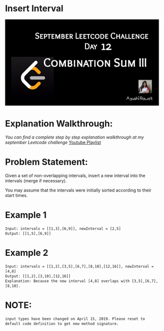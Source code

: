 Insert Interval
==========================

![alt text](https://github.com/ayushi7rawat/LeetCode/blob/master/September%20Leetcode%20Challenge/D12%20Combination%20Sum%20III/cover.jpg)

Explanation Walkthrough:
==========================
*You can find a complete step by step explanation walkthrough at my september Leetcode challenge* [Youtube Playlist](https://www.youtube.com/playlist?list=PLjaO05BrsbIP4_rYhYjB95q-IpxoIXmlm)

Problem Statement:
==========================
Given a set of non-overlapping intervals, insert a new interval into the intervals (merge if necessary).

You may assume that the intervals were initially sorted according to their start times.

Example 1
==========================
```
Input: intervals = [[1,3],[6,9]], newInterval = [2,5]
Output: [[1,5],[6,9]]
```

Example 2
==========================
```
Input: intervals = [[1,2],[3,5],[6,7],[8,10],[12,16]], newInterval = [4,8]
Output: [[1,2],[3,10],[12,16]]
Explanation: Because the new interval [4,8] overlaps with [3,5],[6,7],[8,10].
```

NOTE: 
==========================
```
input types have been changed on April 15, 2019. Please reset to default code definition to get new method signature.
```